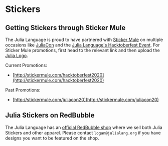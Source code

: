 # Stickers 

## Getting Stickers through Sticker Mule

The Julia Language is proud to have partnered with [Sticker Mule](https://www.stickermule.com) on multiple occasions like [JuliaCon](https://discourse.julialang.org/t/juliacon-2020-t-shirt-sales-are-live-julia-stickers/43192) and the [Julia Language's Hacktoberfest Event](https://organize.mlh.io/events/4574-hacktoberfest-online-global-julia-meetup). For Sticker Mule promotions, first head to the relevant link and then upload the [Julia Logo](https://github.com/JuliaLang/julia-logo-graphics/blob/master/images/julia-logo-color.png). 

Current Promotions:
- [http://stickermule.com/hacktoberfest2020](http://stickermule.com/hacktoberfest2020)

Past Promotions:
- [http://stickermule.com/juliacon20](http://stickermule.com/juliacon20)


## Julia Stickers on RedBubble

The Julia Language has an [official RedBubble shop](https://www.redbubble.com/people/JuliaLanguage/shop) where we sell both Julia Stickers and other apparel. Please contact `logan@julialang.org` if you have designs you want to be featured on the shop. 
